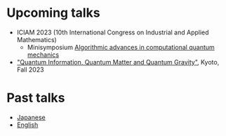 # Upcoming talks

* ICIAM 2023 (10th International Congress on Industrial and Applied Mathematics)
  - Minisymposium [Algorithmic advances in computational quantum mechanics](https://iciam2023.org/accepted_ms#00789_Algorithmic_advances_in_computational_quantum_mechanics)
* ["Quantum Information, Quantum Matter and Quantum Gravity"](https://www2.yukawa.kyoto-u.ac.jp/~qimg2023/), Kyoto, Fall 2023

# Past talks
* [Japanese](https://researchmap.jp/read0152172/presentations?lang=ja)
* [English](https://researchmap.jp/read0152172/presentations?lang=en)